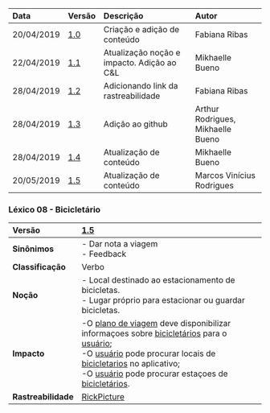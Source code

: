 |Data|Versão|Descrição|Autor|
|:---|:---|:---|:---|
|20/04/2019|[1.0](https://github.com/Andre-Eduardo/2019.1-Requisitos-Moovit/tree/master/lexicos/versao%201.0)|Criação e adição de conteúdo|Fabiana Ribas|
|22/04/2019|[1.1](https://github.com/Andre-Eduardo/2019.1-Requisitos-Moovit/tree/master/lexicos/versao%201.1)|Atualização noção e impacto. Adição ao C&L|Mikhaelle Bueno|
|28/04/2019|[1.2](https://github.com/Andre-Eduardo/2019.1-Requisitos-Moovit/tree/master/lexicos/versao%201.2)|Adicionando link da rastreabilidade|Fabiana Ribas|
|28/04/2019|[1.3](https://github.com/Andre-Eduardo/2019.1-Requisitos-Moovit/tree/master/lexicos/versao%201.3)|Adição ao github|Arthur Rodrigues, Mikhaelle Bueno|
|28/04/2019|[1.4](https://github.com/Andre-Eduardo/2019.1-Requisitos-Moovit/tree/master/lexicos/versao%201.4)|Atualização de conteúdo|Mikhaelle Bueno|
|20/05/2019|[1.5](https://github.com/Andre-Eduardo/2019.1-Requisitos-Moovit/tree/master/lexicos/versao%201.5)|Atualização de conteúdo|Marcos Vinícius Rodrigues|


### Léxico 08 - Bicicletário

|Versão|[1.5](https://github.com/Andre-Eduardo/2019.1-Requisitos-Moovit/tree/master/lexicos/versao%201.5)|
|:-|:-|
|**Sinônimos**|- Dar nota a viagem<br> - Feedback|
|**Classificação**| Verbo |
|**Noção**|- Local destinado ao estacionamento de bicicletas.<br>- Lugar próprio para estacionar ou guardar bicicletas. |
|**Impacto**|-O [plano de viagem](https://github.com/Andre-Eduardo/2019.1-Requisitos-Moovit/wiki/L52---plano-de-viagem) deve disponibilizar informaçoes sobre [bicicletários](https://github.com/Andre-Eduardo/2019.1-Requisitos-Moovit/wiki/L08---bicicletario) para o [usuário](https://github.com/Andre-Eduardo/2019.1-Requisitos-Moovit/wiki/L65-Usuário); <br>-O [usuário](https://github.com/Andre-Eduardo/2019.1-Requisitos-Moovit/wiki/L65-Usuário) pode procurar locais de [bicicletarios]((https://github.com/Andre-Eduardo/2019.1-Requisitos-Moovit/wiki/L08---bicicletario)) no aplicativo;<br>-O [usuário](https://github.com/Andre-Eduardo/2019.1-Requisitos-Moovit/wiki/L65-Usuário) pode procurar estaçoes de [bicicletários](https://github.com/Andre-Eduardo/2019.1-Requisitos-Moovit/wiki/L08---bicicletario).|
|**Rastreabilidade**| [RickPicture](https://github.com/Andre-Eduardo/2019.1-Requisitos-Moovit/wiki/RichPicture-Vers%C3%A3o-[1.2](https://github.com/Andre-Eduardo/2019.1-Requisitos-Moovit/tree/master/lexicos/versao%201.2)#rp012---usu%C3%A1rio-mobile-cadastrado-e-n%C3%A3o-cadastrado)|